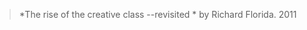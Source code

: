 > *The rise of the creative class --revisited *  by Richard Florida. 2011

# 
<!--stackedit_data:
eyJoaXN0b3J5IjpbMzc4MTkzMDM2LC0yMDcxOTY4MjExXX0=
-->